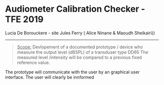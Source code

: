 # Audiometer Calibration Checker - TFE 2019
Lucia De Borouckere - site Jules Ferry ( Alice Ninane & Maoudh Sheikairi)) 

<hr>

> <u>Scope:</u>
Devlopement of a documented prototype / device who measure the output level (dBSPL) of a transduser type DD65
The measured level /intensity will be compared to a previous fixed reference value.

The prototype will communicate with the user by an graphical user interface.
The user will clearly be innformed 



